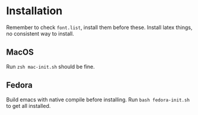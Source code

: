 # Installation

Remember to check `font.list`, install them before these.
Install latex things, no consistent way to install.

## MacOS
Run `zsh mac-init.sh` should be fine.

## Fedora
Build emacs with native compile before installing.
Run `bash fedora-init.sh` to get all installed.
